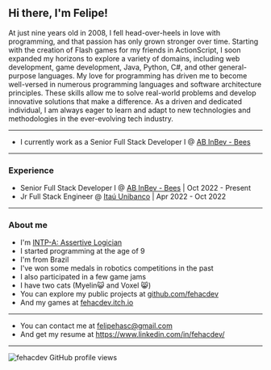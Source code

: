 ## Hi there, I'm **Felipe**!

At just nine years old in 2008, I fell head-over-heels in love with programming, and that passion has only grown stronger over time. Starting with the creation of Flash games for my friends in ActionScript, I soon expanded my horizons to explore a variety of domains, including web development, game development, Java, Python, C#, and other general-purpose languages. My love for programming has driven me to become well-versed in numerous programming languages and software architecture principles. These skills allow me to solve real-world problems and develop innovative solutions that make a difference. As a driven and dedicated individual, I am always eager to learn and adapt to new technologies and methodologies in the ever-evolving tech industry.

----

- I currently work as a Senior Full Stack Developer I @ [AB InBev - Bees](https://www.bees.com/)

----


### Experience
- Senior Full Stack Developer I @ [AB InBev - Bees](https://www.bees.com/) | Oct 2022 - Present
- Jr Full Stack Engineer @ [Itaú Unibanco](https://www.itau.com/) | Apr 2022 - Oct 2022

---

### About me
- I'm [INTP-A: Assertive Logician](https://www.16personalities.com/profiles/856b00d69174e)
- I started programming at the age of 9
- I'm from Brazil
- I've won some medals in robotics competitions in the past
- I also participated in a few game jams
- I have two cats (Myelin😺 and Voxel 😸)
- You can explore my public projects at [github.com/fehacdev](https://github.com/fehacdev?tab=repositories)
- And my games at [fehacdev.itch.io](https://fehacdev.itch.io)

---

- You can contact me at <felipehasc@gmail.com>
- And get my resume at <https://www.linkedin.com/in/fehacdev/>

---

![fehacdev GitHub profile views](https://komarev.com/ghpvc/?username=HACFelipe)
